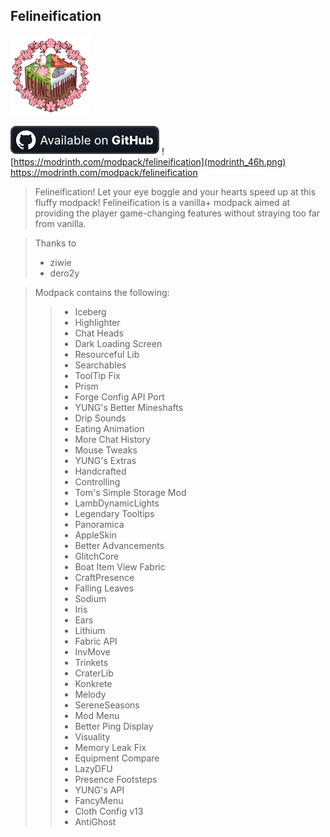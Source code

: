 Felineification
---

![logo](icon.png)

![logo](github_46h.png) ![https://modrinth.com/modpack/felineification](modrinth_46h.png)
https://modrinth.com/modpack/felineification
>Felineification! Let your eye boggle and your hearts speed up at this fluffy modpack! Felineification is a vanilla+ modpack aimed at providing the player game-changing features without straying too far from vanilla.
>

> Thanks to
>* ziwie
>* dero2y

>Modpack contains the following:
>>- Iceberg
>>- Highlighter
>>- Chat Heads
>>- Dark Loading Screen
>>- Resourceful Lib
>>- Searchables
>>- ToolTip Fix
>>- Prism
>>- Forge Config API Port
>>- YUNG's Better Mineshafts
>>- Drip Sounds
>>- Eating Animation
>>- More Chat History
>>- Mouse Tweaks
>>- YUNG's Extras
>>- Handcrafted
>>- Controlling
>>- Tom's Simple Storage Mod
>>- LambDynamicLights
>>- Legendary Tooltips
>>- Panoramica
>>- AppleSkin
>>- Better Advancements
>>- GlitchCore
>>- Boat Item View Fabric
>>- CraftPresence
>>- Falling Leaves
>>- Sodium
>>- Iris
>>- Ears
>>- Lithium
>>- Fabric API
>>- InvMove
>>- Trinkets
>>- CraterLib
>>- Konkrete
>>- Melody
>>- SereneSeasons
>>- Mod Menu
>>- Better Ping Display
>>- Visuality
>>- Memory Leak Fix
>>- Equipment Compare
>>- LazyDFU
>>- Presence Footsteps
>>- YUNG's API
>>- FancyMenu
>>- Cloth Config v13
>>- AntiGhost
